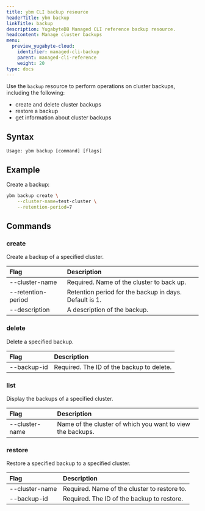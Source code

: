 ```yaml
---
title: ybm CLI backup resource
headerTitle: ybm backup
linkTitle: backup
description: YugabyteDB Managed CLI reference backup resource.
headcontent: Manage cluster backups
menu:
  preview_yugabyte-cloud:
    identifier: managed-cli-backup
    parent: managed-cli-reference
    weight: 20
type: docs
---
```


Use the `backup` resource to perform operations on cluster backups, including the following:

- create and delete cluster backups
- restore a backup
- get information about cluster backups

## Syntax

```text
Usage: ybm backup [command] [flags]
```

## Example

Create a backup:

```sh
ybm backup create \
    --cluster-name=test-cluster \
    --retention-period=7
```

## Commands

### create

Create a backup of a specified cluster.

| Flag | Description |
| :--- | :--- |
| --cluster-name | Required. Name of the cluster to back up. |
| --retention-period | Retention period for the backup in days. Default is 1. |
| --description | A description of the backup. |

### delete

Delete a specified backup.

| Flag | Description |
| :--- | :--- |
| --backup-id | Required. The ID of the backup to delete. |

### list

Display the backups of a specified cluster.

| Flag | Description |
| :--- | :--- |
| --cluster-name | Name of the cluster of which you want to view the backups. |

### restore

Restore a specified backup to a specified cluster.

| Flag | Description |
| :--- | :--- |
| --cluster-name | Required. Name of the cluster to restore to. |
| --backup-id | Required. The ID of the backup to restore. |
